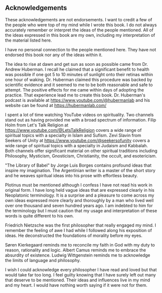 ## Acknowledgements

These acknowledgements are not endorsements. I want to credit a few of the people who were top of my mind while I wrote this book. I do not always accurately remember or interpret the ideas of the people mentioned. All of the ideas expressed in this book are my own, including my interpretation of the material listed here.

I have no personal connection to the people mentioned here. They have not endorsed this book nor any of the ideas within it.

The idea to rise at dawn and get sun as soon as possible came from Dr. Andrew Huberman. I recall he claimed that a significant benefit to health was possible if one got 5 to 10 minutes of sunlight onto their retinas within one hour of waking. Dr. Huberman claimed this procedure was backed by scientific evidence and it seemed to me to be both reasonable and safe to attempt. The positive effects for me came within days of adopting the practice. That experience lead me to create this book. Dr. Huberman's podcast is available at https://www.youtube.com/@hubermanlab and his website can be found at https://hubermanlab.com/

I spent a lot of time watching YouTube videos on spirituality. Two channels stand out as having provided me with a broad spectrum of information. Filip Holm from Let's Talk Religion at https://www.youtube.com/@LetsTalkReligion covers a wide range of spiritual topics with a specialty in Islam and Sufism. Zevi Slavin from Seekers of Unity at https://www.youtube.com/@seekersofunity covers a wide range of spiritual topics with a specialty in Judaism and Kabbalah. Both channels offer significant material on other spiritual traditions including Philosophy, Mysticism, Gnosticism, Christianity, the occult, and esotericism.

"The Library of Babel" by Jorge Luis Borges contains profound ideas that inspire my imagination. The Argentinian writer is a master of the short story and he weaves spiritual ideas into his prose with effortless beauty.

Plotinus must be mentioned although I confess I have not read his work in original form. I have long held vague ideas that are expressed clearly in his Neoplatonic terminology. It is a surprise and a pleasure to come across my own ideas expressed more clearly and thoroughly by a man who lived well over one thousand and seven hundred years ago. I am indebted to him for the terminology but I must caution that my usage and interpretation of these words is quite different to his own.

Friedrich Nietzsche was the first philosopher that really engaged my mind. I remember the feeling of awe I had while I followed along his exposition of ideas. He deconstructed the foundations of morality before my eyes.

Søren Kierkegaard reminds me to reconcile my faith in God with my duty to reason, rationality and logic. Albert Camus reminds me to embrace the absurdity of existence. Ludwig Wittgenstein reminds me to acknowledge the limits of language and philosophy.

I wish I could acknowledge every philosopher I have read and loved but that would take far too long. I feel guilty knowing that I have surely left out many that deserve to be mentioned. Their ideas and influences live in my mind and my heart. I would have nothing worth saying if it were not for them.
